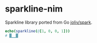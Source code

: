 # sparkline-nim

Sparkline library ported from Go [joliv/spark](https://github.com/joliv/spark).

```nim
echo(sparkline(@[1, 0, 0, 1]))
# █▁▁█
```
